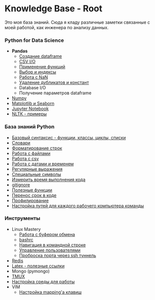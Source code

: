 # Knowledge Base - Root

Это моя база знаний. Сюда я кладу различные заметки связанные с моей работой, как инженера по анализу данных.

### Python for Data Science

* **Pandas**
    - [Создание dataframe](data-science/pandas/create-df.md)
    - [CSV I/O](data-science/pandas/pandas-csv.md)
    - [Применение функций](data-science/pandas/apply-functions.md)
    - [Выбор и индексы](data-science/pandas/select-index.md)
    - [Работа с NaN](data-science/pandas/nan.md)
    - [Удаление дубликатов и констант](data-science/pandas/dup-const.md)
    - Database I/O
    - Получение параметров dataframe
* [Numpy](data-science/numpy.md)
* [Matplotlib и Seaborn](data-science/visualization.md)
* [Jupyter Notebook](data-science/jupyter.md)
* [NLTK - примеры](data-science/nltk.md)

### База знаний Python

* [Базовый синтаксис - функции, классы, циклы, списки](python/basics.md)
* [Словари](python/basics.md)
* [Форматирование строк](python/str-format.md)
* [Работа с файлами](python/files.md)
* [Работа с csv](python/csv.md)
* [Работа с датами и временем](python/datetime.md)
* [Регулярные выражения](python/re.md)
* [Специальные символы](python/special-symbols.md)
* [Измерить время выполнения кода](python/measure-time.md)
* [gitignore](python/gitignore.md)
* [Полезные функции](python/useful.md)
* [Перенос срок в коде](python/wrapping.md)
* [Профилирование](python/profiling.md)
* [Настройка путей для каждого рабочего компьютера команды](python/host_based_paths.md)


### Инструменты

* Linux Mastery
    - [Работа с буфером обмена](other/linux/exchange-buffer.md)
    - [bashrc](other/linux/bashrc.md)
    - [Навигация в командной строке](other/linux/com-line-nav.md)
    - [Управление пользователями](other/linux/user-management.md)
    - [Проброска порта через ssh туннель](other/linux/ssh-tunnels.md)
* [Redis](other/redis.md)
* [Latex - полезные ссылки](other/latex-links.md)
* Mongo (pymongo)
* [TMUX](other/tmux.md)
* [Настройка среды для работы](other/setup_my_apps.md)
* VIM
    - [Настройка mapping'а клавиш](other/vim/mappings.md)

